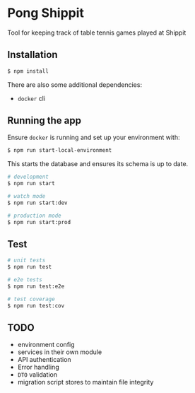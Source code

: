 # Pong Shippit

Tool for keeping track of table tennis games played at Shippit

## Installation

```bash
$ npm install
```

There are also some additional dependencies:

- `docker` cli

## Running the app

Ensure `docker` is running and set up your environment with:

```bash
$ npm run start-local-environment
```

This starts the database and ensures its schema is up to date.

```bash
# development
$ npm run start

# watch mode
$ npm run start:dev

# production mode
$ npm run start:prod
```

## Test

```bash
# unit tests
$ npm run test

# e2e tests
$ npm run test:e2e

# test coverage
$ npm run test:cov
```

## TODO

- environment config
- services in their own module
- API authentication
- Error handling
- `DTO` validation
- migration script stores to maintain file integrity
